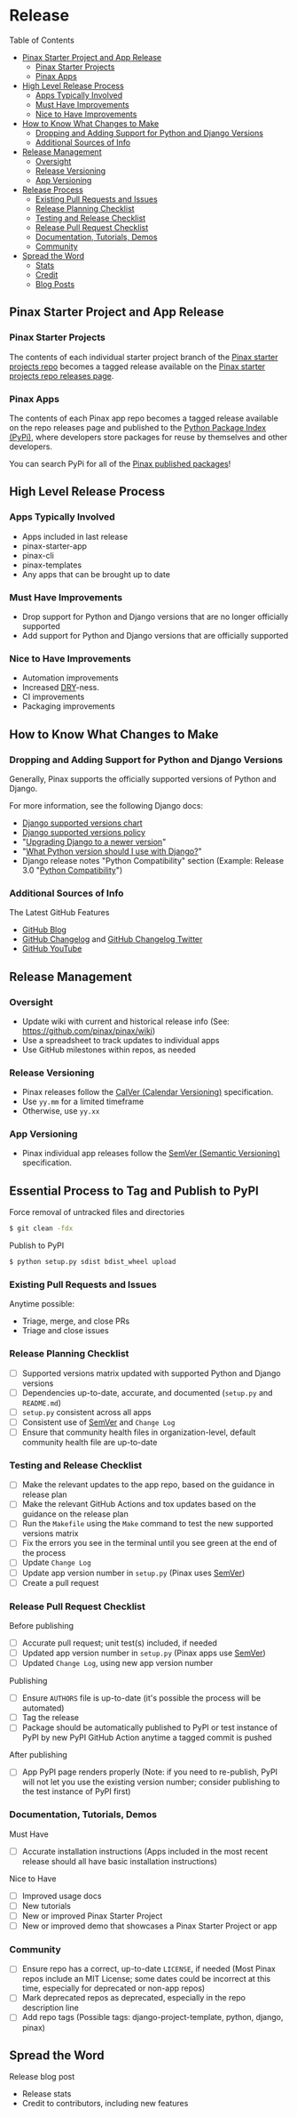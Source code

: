 # Release

Table of Contents

* [Pinax Starter Project and App Release](#pinax-starter-project-and-app-release) 
  * [Pinax Starter Projects](#pinax-starter-projects) 
  * [Pinax Apps](#pinax-apps) 
* [High Level Release Process](#high-level-release-process)
  * [Apps Typically Involved](#apps-typically-involved) 
  * [Must Have Improvements](#must-have-improvements) 
  * [Nice to Have Improvements](#nice-to-have-improvements) 
* [How to Know What Changes to Make](#how-to-know-what-changes-to-make)   
  * [Dropping and Adding Support for Python and Django Versions](#dropping-and-adding-support-for-python-and-django-versions) 
  * [Additional Sources of Info](#additional-sources-of-info) 
* [Release Management](#release-management)  
  * [Oversight](#oversight)  
  * [Release Versioning](#release-versioning)
  * [App Versioning](#app-versioning)
* [Release Process](#process)  
  * [Existing Pull Requests and Issues](#existing-pull-requests-and-issues)  
  * [Release Planning Checklist](#release-planning-checklist)  
  * [Testing and Release Checklist](#testing-and-release-checklist)  
  * [Release Pull Request Checklist](#release-pull-request-checklist)  
  * [Documentation, Tutorials, Demos](#documentation-tutorials-demos) 
  * [Community](#community) 
* [Spread the Word](#spread-the-word) 
  * [Stats](#stats) 
  * [Credit](#credit) 
  * [Blog Posts](#blog-posts) 
  
## Pinax Starter Project and App Release

### Pinax Starter Projects

The contents of each individual starter project branch of the [Pinax starter projects repo](https://github.com/pinax/pinax-starter-projects) becomes a tagged release available on the [Pinax starter projects repo releases page](https://github.com/pinax/pinax-starter-projects/releases).

### Pinax Apps

The contents of each Pinax app repo becomes a tagged release available on the repo releases page and published to the [Python Package Index (PyPi)](https://pypi.org), where developers store packages for reuse by themselves and other developers.

You can search PyPi for all of the [Pinax published packages](https://pypi.org/search/?q=pinax)!

<!--
https://github.com/pinax/pinax-cli/blob/master/pinaxcli/cli.py
https://github.com/pinax/pinax/blob/master/distributions.json
https://github.com/pinax/pinax/blob/master/projects.json
-->

## High Level Release Process

### Apps Typically Involved

* Apps included in last release
* pinax-starter-app
* pinax-cli
* pinax-templates
* Any apps that can be brought up to date

### Must Have Improvements

* Drop support for Python and Django versions that are no longer officially supported
* Add support for Python and Django versions that are officially supported

### Nice to Have Improvements

* Automation improvements
* Increased [DRY](https://en.wikipedia.org/wiki/Don%27t_repeat_yourself)-ness.
* CI improvements
* Packaging improvements

## How to Know What Changes to Make

### Dropping and Adding Support for Python and Django Versions

Generally, Pinax supports the officially supported versions of Python and Django. 

For more information, see the following Django docs:
* [Django supported versions chart](https://www.djangoproject.com/download/)
* [Django supported versions policy](https://docs.djangoproject.com/en/dev/internals/release-process/#supported-versions)
* "[Upgrading Django to a newer version](https://docs.djangoproject.com/en/dev/howto/upgrade-version/)"
* "[What Python version should I use with Django?](https://docs.djangoproject.com/en/dev/faq/install/#what-python-version-should-i-use-with-django)" 
* Django release notes "Python Compatibility" section (Example: Release 3.0 "[Python Compatibility](https://docs.djangoproject.com/en/dev/releases/3.0/#python-compatibility)")

### Additional Sources of Info

The Latest GitHub Features
* [GitHub Blog](https://github.blog)  
* [GitHub Changelog](https://github.blog/changelog/) and [GitHub Changelog Twitter](https://twitter.com/GHchangelog)
* [GitHub YouTube](https://www.youtube.com/user/github/videos)

## Release Management

### Oversight

* Update wiki with current and historical release info (See: https://github.com/pinax/pinax/wiki)
* Use a spreadsheet to track updates to individual apps
* Use GitHub milestones within repos, as needed

### Release Versioning

* Pinax releases follow the [CalVer (Calendar Versioning)](https://calver.org/) specification.
* Use `yy.mm` for a limited timeframe
* Otherwise, use `yy.xx`

### App Versioning

* Pinax individual app releases follow the [SemVer (Semantic Versioning)](https://semver.org/) specification.

## Essential Process to Tag and Publish to PyPI

<!--
Possibly Deprecated

Script https://github.com/pinax/pinax/blob/master/check.py can help identify which apps need releases. Be sure to install requirements as specified.

* do a release on GitHub with tag of form `v1.2.3` and release name of `1.2.3`, using the changelog entry for the release notes

see also https://github.com/pinax/pinax/issues/113

https://git-scm.com/docs/git-clean
-->

Force removal of untracked files and directories

```bash
$ git clean -fdx
```

Publish to PyPI

```python
$ python setup.py sdist bdist_wheel upload
```

### Existing Pull Requests and Issues

Anytime possible:

* Triage, merge, and close PRs
* Triage and close issues

### Release Planning Checklist

- [ ] Supported versions matrix updated with supported Python and Django versions
- [ ] Dependencies up-to-date, accurate, and documented (`setup.py` and `README.md`)
- [ ] `setup.py` consistent across all apps
- [ ] Consistent use of [SemVer](https://semver.org/) and `Change Log`
- [ ] Ensure that community health files in organization-level, default community health file are up-to-date

### Testing and Release Checklist

- [ ] Make the relevant updates to the app repo, based on the guidance in release plan
- [ ] Make the relevant GitHub Actions and tox updates based on the guidance on the release plan
- [ ] Run the `Makefile` using the `Make` command to test the new supported versions matrix
- [ ] Fix the errors you see in the terminal until you see green at the end of the process
- [ ] Update `Change Log`
- [ ] Update app version number in `setup.py` (Pinax uses [SemVer](https://semver.org/))
- [ ] Create a pull request

### Release Pull Request Checklist

Before publishing
- [ ] Accurate pull request; unit test(s) included, if needed
- [ ] Updated app version number in `setup.py` (Pinax apps use [SemVer](https://semver.org/))
- [ ] Updated `Change Log`, using new app version number

Publishing
- [ ] Ensure `AUTHORS` file is up-to-date (it's possible the process will be automated)
- [ ] Tag the release
- [ ] Package should be automatically published to PyPI or test instance of PyPI by new PyPI GitHub Action anytime a tagged commit is pushed

After publishing
- [ ] App PyPI page renders properly (Note: if you need to re-publish, PyPI will not let you use the existing version number; consider publishing to the test instance of PyPI first)

### Documentation, Tutorials, Demos

Must Have
- [ ] Accurate installation instructions (Apps included in the most recent release should all have basic installation instructions)

Nice to Have
- [ ] Improved usage docs
- [ ] New tutorials
- [ ] New or improved Pinax Starter Project
- [ ] New or improved demo that showcases a Pinax Starter Project or app

### Community

- [ ] Ensure repo has a correct, up-to-date `LICENSE`, if needed (Most Pinax repos include an MIT License; some dates could be incorrect at this time, especially for deprecated or non-app repos)
- [ ] Mark deprecated repos as deprecated, especially in the repo description line
- [ ] Add repo tags (Possible tags: django-project-template, python, django, pinax)

## Spread the Word

Release blog post
* Release stats
* Credit to contributors, including new features
